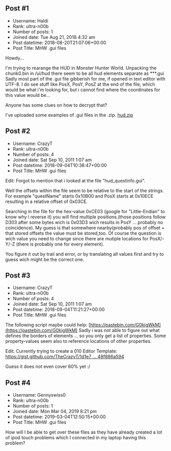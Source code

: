 ## Post #1
- Username: Haldi
- Rank: ultra-n00b
- Number of posts: 1
- Joined date: Tue Aug 21, 2018 4:32 am
- Post datetime: 2018-08-20T21:07:06+00:00
- Post Title: MHW .gui files

Howdy...

I'm trying to rearange the HUD in Monster Hunter World.
Unpacking the chunk0.bin in /ui/hud there seem to be all hud elements separate as ***.gui
Sadly most part of the .gui file gibberish for me, if opened in text editor with UTF-8.
I do see stuff like PosX, PosY, PosZ at the end of the file, which would be what i'm looking for, but i cannot find where the coordinates for this value would be...

Anyone has some clues on how to decrypt that?

I've uploaded some examples of .gui files in the .zip.
[hud.zip](https://xentaxbackup.github.io/file/14768_hud.zip)
## Post #2
- Username: CrazyT
- Rank: ultra-n00b
- Number of posts: 4
- Joined date: Sat Sep 10, 2011 1:07 am
- Post datetime: 2018-09-04T10:38:47+00:00
- Post Title: MHW .gui files

Edit:
Forgot to mention that i looked at the file "hud_questinfo.gui".

Well the offsets within the file seem to be relative to the start of the strings.
For example "questName" starts 0x10B00 and PosX starts at 0x10ECE resulting in a relative offset of 0x03CE.

Searching in the file for the hex-value 0xCE03 (google for "Little-Endian" to know why i reverse it) you will find multiple positions.(those positions follow D303 after some bytes wich is 0x03D3 wich results in PosY ... probably no coincidence).
My guess is that somewhere nearby(probably pos of offset +  that stored offsets the value must be stored,too.
Of course the question is wich value you need to change since there are mutiple locations for PosX/-Y/-Z (there is probably one for every element).

You figure it out by trail and error, or by translating all values first and try to guess wich might be the correct one.
## Post #3
- Username: CrazyT
- Rank: ultra-n00b
- Number of posts: 4
- Joined date: Sat Sep 10, 2011 1:07 am
- Post datetime: 2018-09-04T11:21:27+00:00
- Post Title: MHW .gui files

The following script maybe could help:
[https://pastebin.com/G0kigWkM](https://pastebin.com/G0kigWkM)
Sadly i was not able to figure out what defines the borders of elements ... so you only get a list of properties.
Some property-values seem also to reference locations of other properties.

Edit:
Currently trying to create a 010 Editor Template:
[https://gist.github.com/TheCrazyT/1d1e7 ... 48f886a594](https://gist.github.com/TheCrazyT/1d1e75ef9201b23b5fd4e848f886a594)

Guess it does not even cover 60% yet :/
## Post #4
- Username: Gennyswiss0
- Rank: ultra-n00b
- Number of posts: 1
- Joined date: Mon Mar 04, 2019 8:21 pm
- Post datetime: 2019-03-04T12:50:15+00:00
- Post Title: MHW .gui files

How will I be able to get over these files as they have already created a lot of ipod touch problems which I connected in my laptop having this problem?
